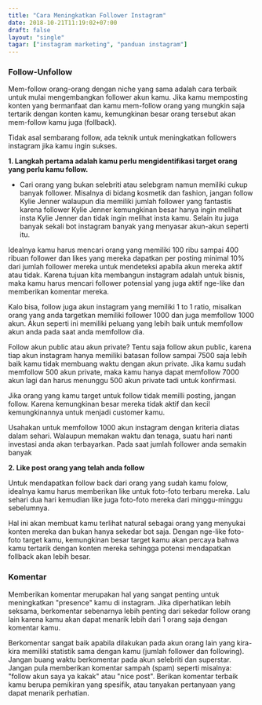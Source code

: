 ```yaml
---
title: "Cara Meningkatkan Follower Instagram"
date: 2018-10-21T11:19:02+07:00
draft: false
layout: "single"
tagar: ["instagram marketing", "panduan instagram"]
---
```


### Follow-Unfollow

Mem-follow orang-orang dengan niche yang sama adalah cara terbaik untuk mulai mengembangkan follower akun kamu. Jika kamu memposting konten yang bermanfaat dan kamu mem-follow orang yang mungkin saja tertarik dengan konten kamu, kemungkinan besar orang tersebut akan mem-follow kamu juga (follback).

Tidak asal sembarang follow, ada teknik untuk meningkatkan followers instagram jika kamu ingin sukses.

**1. Langkah pertama adalah kamu perlu mengidentifikasi target orang yang perlu kamu follow.**

- Cari orang yang bukan selebriti atau selebgram namun memiliki cukup banyak follower. Misalnya di bidang kosmetik dan fashion, jangan follow Kylie Jenner walaupun dia memiliki jumlah follower yang fantastis karena follower Kylie Jenner kemungkinan besar hanya ingin melihat insta Kylie Jenner dan tidak ingin melihat insta kamu. Selain itu juga banyak sekali bot instagram banyak yang menyasar akun-akun seperti itu.

Idealnya kamu harus mencari orang yang memiliki 100 ribu sampai 400 ribuan follower dan likes yang mereka dapatkan per posting minimal 10% dari jumlah follower mereka untuk mendeteksi apabila akun mereka aktif atau tidak. Karena tujuan kita membangun instagram adalah untuk bisnis, maka kamu harus mencari follower potensial yang juga aktif nge-like dan memberikan komentar mereka. 

Kalo bisa, follow juga akun instagram yang memiliki 1 to 1 ratio, misalkan orang yang anda targetkan memiliki follower 1000 dan juga memfollow 1000 akun. Akun seperti ini memiliki peluang yang lebih baik untuk memfollow akun anda pada saat anda memfollow dia.

Follow akun public atau akun private? Tentu saja follow akun public, karena tiap akun instagram hanya memiliki batasan follow sampai 7500 saja lebih baik kamu tidak membuang waktu dengan akun private. Jika kamu sudah memfollow 500 akun private, maka  kamu hanya dapat memfollow 7000 akun lagi dan harus menunggu 500 akun private tadi untuk konfirmasi. 

Jika orang yang kamu target untuk follow tidak memilli posting, jangan follow. Karena kemungkinan besar mereka tidak aktif dan kecil kemungkinannya untuk menjadi customer kamu.

Usahakan untuk memfollow 1000 akun instagram dengan kriteria diatas dalam sehari. Walaupun memakan waktu dan tenaga, suatu hari nanti investasi anda akan terbayarkan. Pada saat jumlah follower anda semakin banyak

**2. Like post orang yang telah anda follow**

Untuk mendapatkan follow back dari orang yang sudah kamu folow, idealnya kamu harus memberikan like untuk foto-foto terbaru mereka. Lalu sehari dua hari kemudian like juga foto-foto mereka dari minggu-minggu sebelumnya.

Hal ini akan membuat kamu terlihat natural sebagai orang yang menyukai konten mereka dan bukan hanya sekedar bot saja. Dengan nge-like foto-foto target kamu, kemungkinan besar target kamu akan percaya bahwa kamu tertarik dengan konten mereka sehingga potensi mendapatkan follback akan lebih besar.

### Komentar

Memberikan komentar merupakan hal yang sangat penting untuk meningkatkan "presence" kamu di instagram. Jika diperhatikan lebih seksama, berkomentar sebenarnya lebih penting dari sekedar follow orang lain karena kamu akan dapat menarik lebih dari 1 orang saja dengan komentar kamu.

Berkomentar sangat baik apabila dilakukan pada akun orang lain yang kira-kira memiliki statistik sama dengan kamu (jumlah follower dan following). Jangan buang waktu berkomentar pada akun selebriti dan superstar. Jangan pula memberikan komentar sampah (spam) seperti misalnya: "follow akun saya ya kakak" atau "nice post". Berikan komentar terbaik kamu berupa pemikiran yang spesifik, atau tanyakan pertanyaan yang dapat menarik perhatian.



